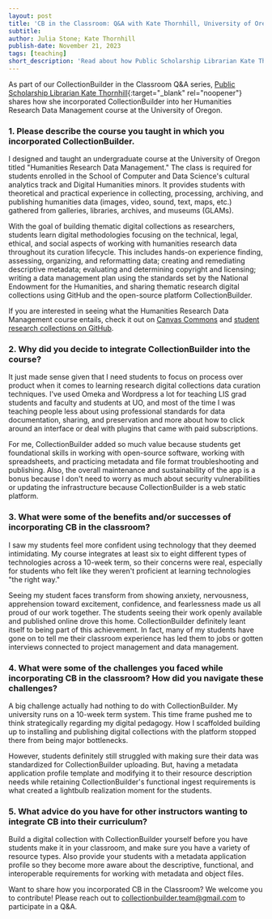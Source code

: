 ```yaml
---
layout: post
title: 'CB in the Classroom: Q&A with Kate Thornhill, University of Oregon'
subtitle:
author: Julia Stone; Kate Thornhill
publish-date: November 21, 2023
tags: [teaching]
short_description: 'Read about how Public Scholarship Librarian Kate Thornhill integrated CollectionBuilder into her for-credit course at the University of Oregon.'
---
```


As part of our CollectionBuilder in the Classroom Q&A series, [Public Scholarship Librarian Kate Thornhill](https://library.uoregon.edu/directory/thornhill){:target="_blank" rel="noopener"} shares how she incorporated CollectionBuilder into her Humanities Research Data Management course at the University of Oregon.

### 1. Please describe the course you taught in which you incorporated CollectionBuilder.

I designed and taught an undergraduate course at the University of Oregon titled "Humanities Research Data Management." The class is required for students enrolled in the School of Computer and Data Science's cultural analytics track and Digital Humanities minors. It provides students with theoretical and practical experience in collecting, processing, archiving, and publishing humanities data (images, video, sound, text, maps, etc.) gathered from galleries, libraries, archives, and museums (GLAMs). 

With the goal of building thematic digital collections as researchers, students learn digital methodologies focusing on the technical, legal, ethical, and social aspects of working with humanities research data throughout its curation lifecycle. This includes hands-on experience finding, assessing, organizing, and reformatting data; creating and remediating descriptive metadata; evaluating and determining copyright and licensing; writing a data management plan using the standards set by the National Endowment for the Humanities, and sharing thematic research digital collections using GitHub and the open-source platform CollectionBuilder. 

<p class="box-success">If you are interested in seeing what the Humanities Research Data Management course entails, check it out on <a href="https://lor.instructure.com/resources/2dae3ab5b91147c4a2590bc09cc05542" target="_blank">Canvas Commons</a> and <a href="https://github.com/LIB410-Spring2023" target="_blank">student research collections on GitHub</a>.</p>

### 2. Why did you decide to integrate CollectionBuilder into the course?

It just made sense given that I need students to focus on process over product when it comes to learning research digital collections data curation techniques. I've used Omeka and Wordpress a lot for teaching LIS grad students and faculty and students at UO, and most of the time I was teaching people less about using professional standards for data documentation, sharing, and preservation and more about how to click around an interface or deal with plugins that came with paid subscriptions. 

For me, CollectionBuilder added so much value because students get foundational skills in working with open-source software, working with spreadsheets, and practicing metadata and file format troubleshooting and publishing. Also, the overall maintenance and sustainability of the app is a bonus because I don't need to worry as much about security vulnerabilities or updating the infrastructure because CollectionBuilder is a web static platform.

### 3. What were some of the benefits and/or successes of incorporating CB in the classroom?

I saw my students feel more confident using technology that they deemed intimidating. My course integrates at least six to eight different types of technologies across a 10-week term, so their concerns were real, especially for students who felt like they weren't proficient at learning technologies "the right way." 

Seeing my student faces transform from showing anxiety, nervousness, apprehension toward excitement, confidence, and fearlessness made us all proud of our work together. The students seeing their work openly available and published online drove this home. CollectionBuilder definitely leant itself to being part of this achievement. In fact, many of my students have gone on to tell me their classroom experience has led them to jobs or gotten interviews connected to project management and data management.

### 4. What were some of the challenges you faced while incorporating CB in the classroom? How did you navigate these challenges?

A big challenge actually had nothing to do with CollectionBuilder. My university runs on a 10-week term system. This time frame pushed me to think strategically regarding my digital pedagogy. How I scaffolded building up to installing and publishing digital collections with the platform stopped there from being major bottlenecks. 

However, students definitely still struggled with making sure their data was standardized for CollectionBuilder uploading. But, having a metadata application profile template and modifying it to their resource description needs while retaining CollectionBuilder's functional ingest requirements is what created a lightbulb realization moment for the students.

### 5. What advice do you have for other instructors wanting to integrate CB into their curriculum?

Build a digital collection with CollectionBuilder yourself before you have students make it in your classroom, and make sure you have a variety of resource types. Also provide your students with a metadata application profile so they become more aware about the descriptive, functional, and interoperable requirements for working with metadata and object files.

<p class="box-warning">Want to share how you incorporated CB in the Classroom? We welcome you to contribute! Please reach out to <a href="mailto:collectionbuilder.team@gmail.com" target="_blank">collectionbuilder.team@gmail.com</a> to participate in a Q&A.</p>